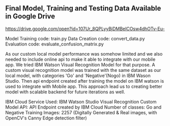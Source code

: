 
## Final Model, Training and Testing Data Available in Google Drive

https://drive.google.com/open?id=107Ur_8QPLyyBjDMBelCOsw4dhOTv-Eu-


Model Training code: train.py
Data Creation code: convert_data.py
Evaluation code: evaluate_confusion_matrix.py


As our custom local model performance was somehow limited and we also needed to include online api to make it able to integrate 
with our mobile app. We tried IBM Watson Visual Recognition Model for that purpose. A custom visual recognition 
model was trained with the same dataset as our local model, with categories 'Go' and 'Negative'(Nogo) in IBM Wason Studio. Then api endpoint created
after training the model on IBM watson is used to integrate with Mobile app. This approach lead us to creating better model with
scalable backend for future iterations as well. 

IBM Cloud Service Used: IBM Watson Studio Visual Recognition Custom Model
API: API Endpoint created by IBM Cloud
Number of classes: Go and Negative
Training Images: 2257 (Digitally Generated & Real images, with OpenCV's Canny Edge detection filter)
